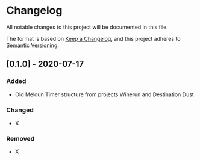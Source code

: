 # Changelog
All notable changes to this project will be documented in this file.

The format is based on [Keep a Changelog](https://keepachangelog.com/en/1.0.0/),
and this project adheres to [Semantic Versioning](https://semver.org/spec/v2.0.0.html).

## [0.1.0] - 2020-07-17
### Added
- Old Meloun Timer structure from projects Winerun and Destination Dust

### Changed
- X

### Removed
- X